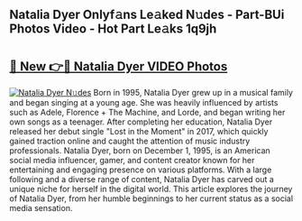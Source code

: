 ## Natalia Dyer Onlyf𝚊ns Le𝚊ked N𝚞des - Part-BUi Photos Video - Hot Part Le𝚊ks 1q9jh

# <h2><a href="http://ab88230.deff.icu/?id=Natalia+Dyer">🔗 New 👉🔴 Natalia Dyer VIDEO Photos</a></h2>

[![Natalia Dyer N𝚞des](https://i.imgur.com/rIISA9y.gif)](http://ab88230.deff.icu/?id=Natalia+Dyer)
Born in 1995, Natalia Dyer grew up in a musical family and began singing at a young age. She was heavily influenced by artists such as Adele, Florence + The Machine, and Lorde, and began writing her own songs as a teenager. After completing her education, Natalia Dyer released her debut single "Lost in the Moment" in 2017, which quickly gained traction online and caught the attention of music industry professionals. Natalia Dyer, born on December 1, 1995, is an American social media influencer, gamer, and content creator known for her entertaining and engaging presence on various platforms. With a large following and a diverse range of content, Natalia Dyer has carved out a unique niche for herself in the digital world. This article explores the journey of Natalia Dyer, from her humble beginnings to her current status as a social media sensation.
